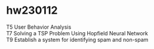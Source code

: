 # hw230112
T5 User Behavior Analysis  
T7 Solving a TSP Problem Using Hopfield Neural Network  
T9 Establish a system for identifying spam and non-spam
